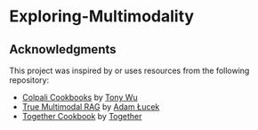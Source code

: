 # Exploring-Multimodality

## Acknowledgments

This project was inspired by or uses resources from the following repository:

- [Colpali Cookbooks](https://github.com/tonywu71/colpali-cookbooks/tree/main/examples) by [Tony Wu](https://github.com/tonywu71)
- [True Multimodal RAG](https://github.com/ALucek/true-multimodal-rag) by [Adam Łucek](https://github.com/ALucek)
- [Together Cookbook](https://github.com/togethercomputer/together-cookbook/tree/main) by [Together](https://github.com/togethercomputer)
